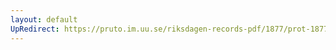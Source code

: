 ```yaml
---
layout: default
UpRedirect: https://pruto.im.uu.se/riksdagen-records-pdf/1877/prot-1877--ak--024/prot-1877--ak--024_046.pdf
---
```


